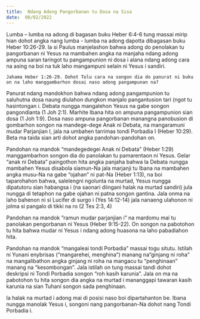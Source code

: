 ```yaml
---
title:  Ndang Adong Pangorbanan tu Dosa na Sisa
date:  08/02/2022
---
```


Lumba – lumba na adong di bagasan buku Heber 6:4-6 tung massai mirip hian dohot angka nang lumba - lumba na adong dapotta dibagasan buku Heber 10:26-29. Ia si Paulus manjelashon bahwa adong do penolakan tu pangorbanan ni Yesus na mambahen angka na manjaha ndang adong ampuna saran taringot tu pangampunion ni dosa i alana ndang adong cara na asing na boi na tuk laho mangampuni selain ni Yesus i sandiri.

`Jahama Heber 1:26-29. Dohot Tolu cara na songon dia do panurat ni buku on na laho manggambarhon dosai naso adong pangampunan na?`

Panurat ndang mandokhon bahwa ndang adong pangampunion tu saluhutna dosa naung diulahon dungkon manjalo pangantusion tari (ngot tu hasintongan i. Debata nungga mangalehon Yesus na gabe songon pangondianta (1 Joh 2:1). Marhite Ibana hita on ampuna pangampunion sian dosa (1 Joh 1:9). Dosa naso ampuna pangorbanan manangna panobusion di gombarhon songon na mandege-dege Anak ni Debata, na mangaramuni mudar Parjanjian I, jala na umbahen tarrimas tondi Porbadia I (Heber 10:29). Beta ma taida sian arti dohot angka pandohan-pandohan on.

Pandohan na mandok “mandegedegei Anak ni Debata” (Heber 1:29) manggambarhon songon dia do panolakan tu pamarentaon ni Yesus. Gelar “anak ni Debata” paingothon hita angka panjaha bahwa Ia Debata nungga mambahen Yesus disabola siamun-Na jala marjanji tu Ibana na mambahen angka musu-Na na gabe “ojahan” ni pat-Na (Heber 1:13), na boi taparohahon bahwa, salelengni ngolunta na murtad, Yesus nungga dipatutoru sian habangsa i (na saonari diingani halak na murtad sandiri) jula nungga di tetaphon na gabe ojahan ni patna songon gantina. Jala onma na laho bahenon ni si Lucifer di surgo i (Yes 14:12-14) jala nanaeng ulahonon ni jolma si pangalo di tikki na ro (2 Tes 2:3, 4)

Pandohan na mandok ”ramun mudar parjanjian i” na mardomu mai tu panolakan pengorbanan ni Yesus (Heber 9:15-22). On songon na pabotohon tu hita bahwa mudar ni Yesus i ndang adong huasona na laho pabadiahon hita.

Pandohan na mandok “mangaleai tondi Porbadia” massai togu situtu. Istilah ni Yunani enybrisas (“mangarehei, menghina”) manang na”ginjang ni roha” na mangalibathon angka ginjang ni roha na mangacu tu “penghinaan” manang na “kesombongan”. Jala istilah on tung massai tandi dohot deskripsi ni Tondi Porbadia songon “roh kasih karunia”. Jala on ma na pabotohon tu hita songon dia angka na murtad i mananggapi tawaran kasih karunia na sian Tuhani songon sada penghinaan.

Ia halak na murtad i adong mai di posisi naso boi dipartahanton be. Ibana nungga manolak Yesus i, songoni nang pangorbanan-Na dohot nang Tondi Porbadia i.